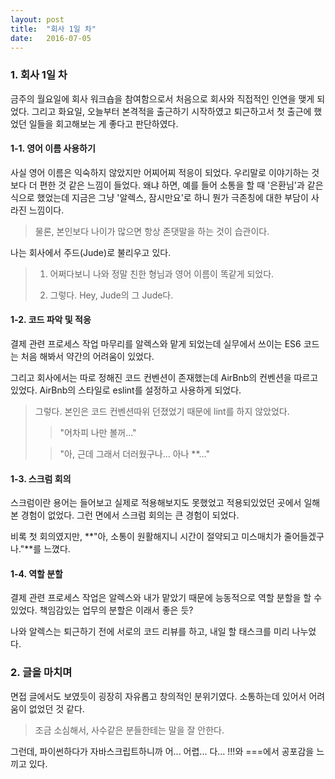```yaml
---
layout: post
title:  "회사 1일 차"
date:   2016-07-05
---
```


### 1. 회사 1일 차

금주의 월요일에 회사 워크숍을 참여함으로서 처음으로 회사와 직접적인 인연을 맺게 되었다. 그리고 화요일, 오늘부터 본격적을 출근하기 시작하였고 퇴근하고서 첫 출근에 했었던 일들을 회고해보는 게 좋다고 판단하였다.

#### 1-1. 영어 이름 사용하기

사실 영어 이름은 익숙하지 않았지만 어찌어찌 적응이 되었다. 우리말로 이야기하는 것보다 더 편한 것 같은 느낌이 들었다. 왜냐 하면, 예를 들어 소통을 할 때 '은환님'과 같은 식으로 했었는데 지금은 그냥 '알렉스, 잠시만요'로 하니 뭔가 극존칭에 대한 부담이 사라진 느낌이다.

> 물론, 본인보다 나이가 많으면 항상 존댓말을 하는 것이 습관이다.

나는 회사에서 주드(Jude)로 불리우고 있다.

> 1. 어쩌다보니 나와 정말 친한 형님과 영어 이름이 똑같게 되었다.
> 
> 2. 그렇다. Hey, Jude의 그 Jude다.


#### 1-2. 코드 파악 및 적응

결제 관련 프로세스 작업 마무리를 알렉스와 맡게 되었는데 실무에서 쓰이는 ES6 코드는 처음 해봐서 약간의 어려움이 있었다. 

그리고 회사에서는 따로 정해진 코드 컨벤션이 존재했는데 AirBnb의 컨벤션을 따르고 있었다. AirBnb의 스타일로 eslint를 설정하고 사용하게 되었다.

> 그렇다. 본인은 코드 컨벤션따위 던졌었기 때문에 lint를 하지 않았었다.
> 
> > "어차피 나만 볼꺼..."
> 
> > "아, 근데 그래서 더러웠구나... 아나 **..."

#### 1-3. 스크럼 회의

스크럼이란 용어는 들어보고 실제로 적용해보지도 못했었고 적용되있었던 곳에서 일해본 경험이 없었다. 그런 면에서 스크럼 회의는 큰 경험이 되었다.

비록 첫 회의였지만, **"아, 소통이 원활해지니 시간이 절약되고 미스매치가 줄어들겠구나."**를 느꼈다. 

#### 1-4. 역할 분할

결제 관련 프로세스 작업은 알렉스와 내가 맡았기 때문에 능동적으로 역할 분할을 할 수 있었다. 책임감있는 업무의 분할은 이래서 좋은 듯? 

나와 알렉스는 퇴근하기 전에 서로의 코드 리뷰를 하고, 내일 할 태스크를 미리 나누었다.

### 2. 글을 마치며

면접 글에서도 보였듯이 굉장히 자유롭고 창의적인 분위기였다. 소통하는데 있어서 어려움이 없었던 것 같다.

> 조금 소심해서, 사수같은 분들한테는 말을 잘 안한다.

그런데, 파이썬하다가 자바스크립트하니까 어... 어렵... 다... !!!와 ===에서 공포감을 느끼고 있다.